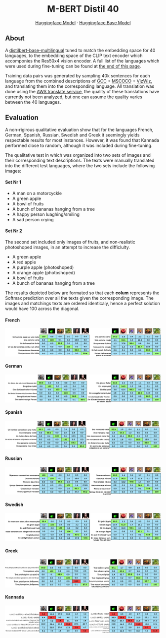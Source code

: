 <br />
<p align="center">
  <h1 align="center">M-BERT Distil 40</h1>
  
  <p align="center">  
    <a href="https://huggingface.co/M-CLIP/M-BERT-Distil-40">Huggingface Model</a>
    ·
    <a href="https://huggingface.co/distilbert-base-multilingual-cased">Huggingface Base Model</a>
  </p>
</p>


<!-- ABOUT THE PROJECT -->
## About
A [distilbert-base-multilingual](https://huggingface.co/distilbert-base-multilingual-cased) tuned to match the embedding space for 40 languages, to the embedding space of the CLIP text encoder which accomponies the Res50x4 vision encoder.
A full list of the languages which were used during fine-tuning can be found at [the end of this page](#supported-languages).

Training data pairs was generated by sampling 40k sentences for each language from the combined descriptions of [GCC](https://ai.google.com/research/ConceptualCaptions/) + [MSCOCO](https://cocodataset.org/#home) + [VizWiz](https://vizwiz.org/tasks-and-datasets/image-captioning/), and translating them into the corresponding language.
All translation was done using the [AWS translate service](https://aws.amazon.com/translate/), the quality of these translations have currently not been analyzed, but one can assume the quality varies between the 40 languages.


## Evaluation
A non-rigirous qualitative evaluation show that for the languages French, German, Spanish, Russian, Swedish and Greek it seemingly yields respectable results for most instances. However, it was found that Kannada performed close to random, although it was included during fine-tuning.

The qualitative test in which  was organized into two sets of images and their corresponding text descriptions. The texts were manually translated into the different test languages, where the two sets include the following images:
#### Set Nr 1
* A man on a motorcyckle
* A green apple
* A bowl of fruits
* A bunch of bananas hanging from a tree
* A happy person luaghing/smiling
* A sad person crying
#### Set Nr 2
The second set included only images of fruits, and non-realistic photoshoped images, in an attempt to increase the difficlulty.
* A green apple
* A red apple
* A purple apple (photoshoped)
* A orange apple (photoshoped)
* A bowl of fruits
* A bunch of bananas hanging from a tree

The results depicted below are formated so that each <b>colum</b> represents the Softmax prediction over all the texts given the corresponding image. The images and matchings texts are ordered identicaly, hence a perfect solution would have 100 across the diagonal.

#### French
![Alt](./French-Both.png)
#### German
![Alt](./German-Both.png)
#### Spanish
![Alt](./Spanish-Both.png)
#### Russian
![Alt](./Russian-Both.png)
#### Swedish
![Alt](./M-Swedish-Both.png)
#### Greek
![Alt](./Greek-Both.png)
#### Kannada
![Alt](./Kannada-Both.png)

